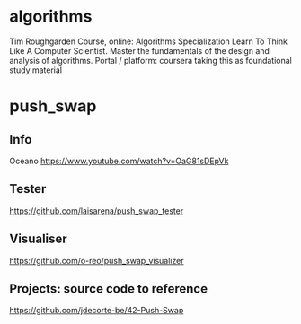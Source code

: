 # algorithms

Tim Roughgarden
Course, online:		Algorithms Specialization
Learn To Think Like A Computer Scientist. Master the fundamentals of the design and analysis of algorithms.
Portal / platform:	coursera
	taking this as foundational study material



# push_swap

## Info

Oceano	https://www.youtube.com/watch?v=OaG81sDEpVk 


## Tester

https://github.com/laisarena/push_swap_tester



## Visualiser

https://github.com/o-reo/push_swap_visualizer



## Projects: source code to reference

https://github.com/jdecorte-be/42-Push-Swap